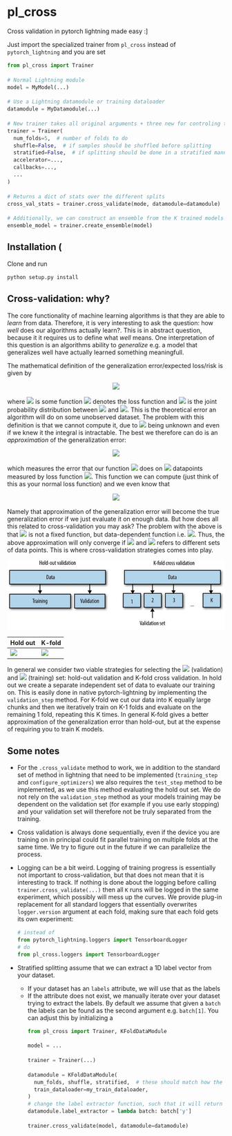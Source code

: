 # pl_cross

Cross validation in pytorch lightning made easy :]

Just import the specialized trainer from `pl_cross` instead of `pytorch_lightning` and you are set
```python
from pl_cross import Trainer

# Normal Lightning module
model = MyModel(...)

# Use a Lightning datamodule or training dataloader
datamodule = MyDatamodule(...)

# New trainer takes all original arguments + three new for controling the cross validation
trainer = Trainer(
  num_folds=5,  # number of folds to do 
  shuffle=False,  # if samples should be shuffled before splitting
  stratified=False,  # if splitting should be done in a stratified manner
  accelerator=...,
  callbacks=...,
  ...
)

# Returns a dict of stats over the different splits
cross_val_stats = trainer.cross_validate(mode, datamodule=datamodule)

# Additionally, we can construct an ensemble from the K trained models
ensemble_model = trainer.create_ensemble(model)

```

## Installation (

Clone and run
```bash
python setup.py install
```

## Cross-validation: why?

The core functionality of machine learning algorithms is that they are able to *learn* from data. Therefore, it is very interesting to ask the question: how *well* does our algorithms actually learn?. This is in abstract question, because it
it requires us to define what *well* means. One interpretation of this question is an algorithms ability to *generalize* e.g. a model that generalizes well have actually learned something meaningfull. 

The mathematical definition of the generalization error/expected loss/risk is given by
<p align="center">
<img src="https://render.githubusercontent.com/render/math?math=I[{\color{blue}f}] = \int_{X \times Y} {\color{green}V}({\color{blue}f}(x), y) {\color{red}p}(x, y) dx dy">
</p>

where <img src="https://render.githubusercontent.com/render/math?math={\color{blue}f}"> is some function <img src="https://render.githubusercontent.com/render/math?math={\color{blue}f}: X \rightarrow Y, {\color{green}V}"> denotes the loss function and <img src="https://render.githubusercontent.com/render/math?math={\color{red}p}(x,y)"> is the joint probability distribution between <img src="https://render.githubusercontent.com/render/math?math=x"> and <img src="https://render.githubusercontent.com/render/math?math=y">. This is the theoretical error an algorithm will do on some unobserved dataset. The problem with this definition is that we cannot compute it, due to <img src="https://render.githubusercontent.com/render/math?math={\color{red}p}"> being unknown and even if we knew it the integral is intractable. The best we therefore can do is an *approximation* of the generalization error:

<p align="center">
<img src="https://render.githubusercontent.com/render/math?math=I_{\color{cyan}n}[{\color{blue}f}] = \frac{1}{{\color{cyan}n}} \sum_{i=1}^{{\color{cyan}n}} {\color{green}V}({\color{blue}f}(x_i), y_i)">
</p>

which measures the error that our function <img src="https://render.githubusercontent.com/render/math?math={\color{blue}f}"> does on <img src="https://render.githubusercontent.com/render/math?math={\color{cyan}n}"> datapoints measured by loss function <img src="https://render.githubusercontent.com/render/math?math={\color{green}V}">. This function we can compute (just think of this as your normal loss function) and we even know that

<p align="center">
<img src="https://render.githubusercontent.com/render/math?math=\lim_{n \rightarrow \infty} I[{\color{blue}f}] - I_{\color{cyan}n}[{\color{blue}f}] = 0">
</p>

Namely that approximation of the generalization error will become the true generalization error if we just evaluate it on enough data. But how does all this related to cross-validation you may ask? The problem with the above is that <img src="https://render.githubusercontent.com/render/math?math={\color{blue}f}"> is not a fixed function, but data-dependent function i.e. <img src="https://render.githubusercontent.com/render/math?math={\color{blue}f_{\color{magenta}m}}">. Thus, the above approximation will only converge if <img src="https://render.githubusercontent.com/render/math?math=\color{cyan}n"> and <img src="https://render.githubusercontent.com/render/math?math=\color{magenta}m"> refers to different sets of data points. This is where cross-validation strategies comes into play. 

<img src="crossval_types.jpg" width="700" title="All credit to https://www.researchgate.net/figure/Figura-44-Hold-out-y-K-fold-cross-validation-5_fig1_334119803">

<center>

| Hold out | K-fold |
|----------|--------|
| <img src="https://render.githubusercontent.com/render/math?math=I[{\color{blue}f_{\color{magenta}m}}] \approx I_{\mathcal{D}_{test}}[{\color{blue}f_{\color{magenta}m}}] \quad \quad \quad \quad"> | <img src="https://render.githubusercontent.com/render/math?math=I[{\color{blue}f_{\color{magenta}m}}] \approx \sum_{k=1}^K \dfrac{\|\mathcal{D}_k\|}{N} I_{\mathcal{D}_k}[{\color{blue}f_{\color{magenta}m}}]">

</center>

In general we consider two viable strategies for selecting the <img src="https://render.githubusercontent.com/render/math?math=\color{cyan}n"> (validation) and <img src="https://render.githubusercontent.com/render/math?math=\color{magenta}m"> (training) set: hold-out validation and K-fold cross validation. In hold out we create a separate independent set of data to evaluate our training on. This is easily done in native pytorch-lightning by implementing the `validation_step` method. For K-fold we cut our data into K equally large chunks and then we iteratively train on K-1 folds and evaluate on the remaining 1 fold, repeating this K times. In general K-fold gives a better approximation of the generalization error than hold-out, but at the expense of requiring you to train K models. 

## Some notes

* For the `.cross_validate` method to work, we in addition to the standard set of method in lightning that need
  to be implemented (`training_step` and `configure_optimizers`) we also requires the `test_step` method to be
  implemented, as we use this method evaluating the hold out set. We do not rely on the `validation_step` method
  as your models training may be dependent on the validation set (for example if you use early stopping) and your
  validation set will therefore not be truly separated from the training.

* Cross validation is always done sequentially, even if the device you are training on in principal could
  fit parallel training on multiple folds at the same time. We try to figure out in the future if we can
  parallelize the process.

* Logging can be a bit weird. Logging of training progress is essentially not important to cross-validation,
  but that does not mean that it is interesting to track. If nothing is done about the logging before calling
  `trainer.cross_validate(...)` then all `K` runs will be logged in the same experiment, which possibly will
  mess up the curves. We provide plug-in replacement for all standard loggers that essentially overwrites 
  `logger.version` argument at each fold, making sure that each fold gets its own experiment:
  ```python
  # instead of
  from pytorch_lightning.loggers import TensorboardLogger
  # do
  from pl_cross.loggers import TensorboardLogger
  ```

* Stratified splitting assume that we can extract a 1D label vector from your dataset.
  * If your dataset has an `labels` attribute, we will use that as the labels
  * If the attribute does not exist, we manually iterate over your dataset trying to
    extract the labels. By default we assume that given a `batch` the labels can be found
    as the second argument e.g. `batch[1]`. You can adjust this by initializing a 
    ```python
    from pl_cross import Trainer, KFoldDataModule
    
    model = ...

    trainer = Trainer(...)

    datamodule = KFoldDataModule(
      num_folds, shuffle, stratified,  # these should match how the trainer is initialized
      train_dataloader=my_train_dataloader,
    )
    # change the label extractor function, such that it will return the labels for a given batch
    datamodule.label_extractor = lambda batch: batch['y']

    trainer.cross_validate(model, datamodule=datamodule)
    ```
